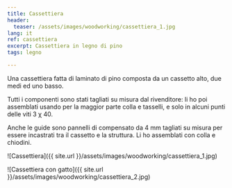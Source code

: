 ```yaml
---
title: Cassettiera
header:
  teaser: /assets/images/woodworking/cassettiera_1.jpg
lang: it
ref: cassettiera
excerpt: Cassettiera in legno di pino
tags: legno

---
```


Una cassettiera fatta di laminato di pino composta da un cassetto alto, due medi ed uno basso.

Tutti i componenti sono stati tagliati su misura dal rivenditore: li ho poi assemblati usando per la maggior parte colla e tasselli, e solo in alcuni punti delle viti 3 χ 40.

Anche le guide sono pannelli di compensato da 4 mm tagliati su misura per essere incastrati tra il cassetto e la struttura. Li ho assemblati con colla e chiodini.

![Cassettiera]({{ site.url }}/assets/images/woodworking/cassettiera_1.jpg)

![Cassettiera con gatto]({{ site.url }}/assets/images/woodworking/cassettiera_2.jpg)
